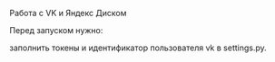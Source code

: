 Работа с VK и Яндекс Диском

Перед запуском нужно:

заполнить токены и идентификатор пользователя vk в settings.py.
